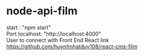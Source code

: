 # node-api-film
start : "npm start"
<br/>
Port localhost: "http://localhost:4000"
<br/>
User to connect with Front End React link https://github.com/huynhnhatduy108/react-cms-film
